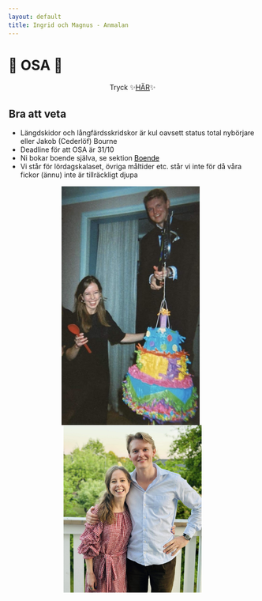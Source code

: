 ```yaml
---
layout: default
title: Ingrid och Magnus - Anmalan
---
```


<h1> 🎊 OSA 🎊 </h1>

<div style="text-align:center; padding:1px"> Tryck ✨<a target="_blank" href="https://docs.google.com/forms/d/e/1FAIpQLScMqCB3ZLbIoSALHixe6yPg6gWMIBRdzEmGZ4ZQRpRTduqffg/viewform?usp=sf_link">HÄR</a>✨
</div>

<div style="padding:1px">

<h2> Bra att veta </h2>

<ul> 
<li> Längdskidor och långfärdsskridskor är kul oavsett status total nybörjare eller Jakob (Cederlöf) Bourne </li>
<li> Deadline för att OSA är 31/10</li>
<li> Ni bokar boende själva, se sektion <a style="color:black" href="/boende">Boende</a> </li>
<li> Vi står för lördagskalaset, övriga måltider etc. står vi inte för då våra fickor (ännu) inte är tillräckligt djupa </li>
</ul>
</div>

<div style="text-align: center;">
  <img src="./images/ingridmagnus1_2.jpg" alt="Ingrid och Magnus Photo"
       style="width:20em; margin-right: 9px; vertical-align: middle;">
  <img src="./images/ingridmagnus2.jpg" alt="Ingrid och Magnus Photo"
       style="width:20em; vertical-align: middle;">
</div>
